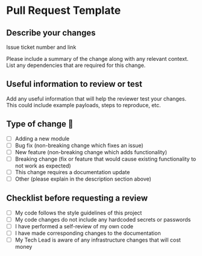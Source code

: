 # Pull Request Template

## Describe your changes

Issue ticket number and link

Please include a summary of the change along with any relevant context.
List any dependencies that are required for this change.

## Useful information to review or test

Add any useful information that will help the reviewer test your changes.
This could include example payloads, steps to reproduce, etc.

## Type of change 🧩

- [ ] Adding a new module
- [ ] Bug fix (non-breaking change which fixes an issue)
- [ ] New feature (non-breaking change which adds functionality)
- [ ] Breaking change (fix or feature that would cause existing functionality to not work as expected)
- [ ] This change requires a documentation update
- [ ] Other (please explain in the description section above)

## Checklist before requesting a review

- [ ] My code follows the style guidelines of this project
- [ ] My code changes do not include any hardcoded secrets or passwords
- [ ] I have performed a self-review of my own code
- [ ] I have made corresponding changes to the documentation
- [ ] My Tech Lead is aware of any infrastructure changes that will cost money
